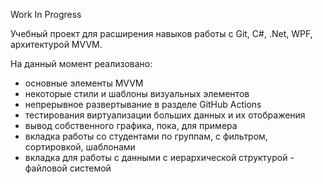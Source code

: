 Work In Progress

Учебный проект для расширения навыков работы с Git, C#, .Net, WPF, архитектурой MVVM.

На данный момент реализовано: 
 - основные элементы MVVM
 - некоторые стили и шаблоны визуальных элементов
 - непрерывное развертывание в разделе GitHub Actions
 - тестирования виртуализации больших данных и их отображения
 - вывод собственного графика, пока, для примера
 - вкладка работы со студентами по группам, с фильтром, сортировкой, шаблонами
 - вкладка для работы с данными с иерархической структурой - файловой системой